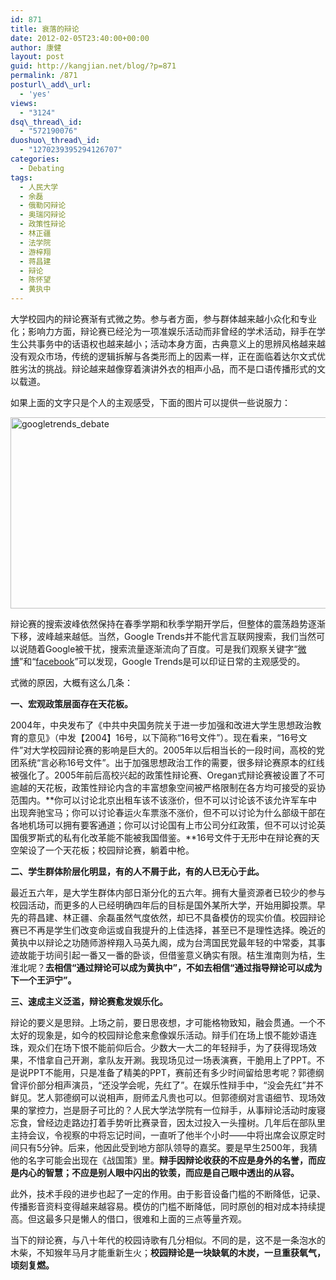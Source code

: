 ```yaml
---
id: 871
title: 衰落的辩论
date: 2012-02-05T23:40:00+00:00
author: 康健
layout: post
guid: http://kangjian.net/blog/?p=871
permalink: /871
posturl\_add\_url:
  - 'yes'
views:
  - "3124"
dsq\_thread\_id:
  - "572190076"
duoshuo\_thread\_id:
  - "1270239395294126707"
categories:
  - Debating
tags:
  - 人民大学
  - 余磊
  - 俄勒冈辩论
  - 奥瑞冈辩论
  - 政策性辩论
  - 林正疆
  - 法学院
  - 游梓翔
  - 蒋昌建
  - 辩论
  - 陈怀望
  - 黄执中
---
```

大学校园内的辩论赛渐有式微之势。参与者方面，参与群体越来越小众化和专业化；影响力方面，辩论赛已经沦为一项准娱乐活动而非曾经的学术活动，辩手在学生公共事务中的话语权也越来越小；活动本身方面，古典意义上的思辨风格越来越没有观众市场，传统的逻辑拆解与各类形而上的因素一样，正在面临着达尔文式优胜劣汰的挑战。辩论越来越像穿着演讲外衣的相声小品，而不是口语传播形式的文以载道。

如果上面的文字只是个人的主观感受，下面的图片可以提供一些说服力：

[<img style="padding-left: 0px; padding-right: 0px; display: inline; padding-top: 0px; border-width: 0px;" title="googletrends_debate" src="http://kangjian.net/images/2012/02/googletrends_debate_thumb.png" alt="googletrends_debate" width="602" height="306" border="0" />][1]

辩论赛的搜索波峰依然保持在春季学期和秋季学期开学后，但整体的震荡趋势逐渐下移，波峰越来越低。当然，Google Trends并不能代言互联网搜索，我们当然可以说随着Google被干扰，搜索流量逐渐流向了百度。可是我们观察关键字“<a href="http://www.google.com/trends/?q=微博&ctab=0&geo=all&date=all&sort=0" target="_blank">微博</a>”和“<a href="http://www.google.com/trends/?q=facebook&ctab=0&geo=all&date=all&sort=0" target="_blank">facebook</a>”可以发现，Google Trends是可以印证日常的主观感受的。

式微的原因，大概有这么几条：

**一、宏观政策层面存在天花板。**

2004年，中央发布了《中共中央国务院关于进一步加强和改进大学生思想政治教育的意见》（中发【2004】16号，以下简称“16号文件”）。现在看来，“16号文件”对大学校园辩论赛的影响是巨大的。2005年以后相当长的一段时间，高校的党团系统“言必称16号文件”。出于加强思想政治工作的需要，很多辩论赛原本的红线被强化了。2005年前后高校兴起的政策性辩论赛、Oregan式辩论赛被设置了不可逾越的天花板，政策性辩论内含的丰富想象空间被严格限制在各方均可接受的妥协范围内。**你可以讨论北京出租车该不该涨价，但不可以讨论该不该允许军车中出现奔驰宝马；你可以讨论春运火车票涨不涨价，但不可以讨论为什么部级干部在各地机场可以拥有要客通道；你可以讨论国有上市公司分红政策，但不可以讨论英国俄罗斯式的私有化改革能不能被我国借鉴。**16号文件于无形中在辩论赛的天空架设了一个天花板；校园辩论赛，躺着中枪。

**二、学生群体阶层化明显，有的人不屑于此，有的人已无心于此。**

最近五六年，是大学生群体内部日渐分化的五六年。拥有大量资源者已较少的参与校园活动，而更多的人已经明确四年后的目标是国外某所大学，开始用脚投票。早先的蒋昌建、林正疆、余磊虽然气度依然，却已不具备模仿的现实价值。校园辩论赛已不再是学生们改变命运或自我提升的上佳选择，甚至已不是理性选择。晚近的黄执中以辩论之功随师游梓翔入马英九阁，成为台湾国民党最年轻的中常委，其事迹故能于坊间引起一番又一番的卧谈，但借鉴意义确实有限。桔生淮南则为桔，生淮北呢？**去相信“通过辩论可以成为黄执中”，不如去相信“通过指导辩论可以成为下一个王沪宁”。**

**三、速成主义泛滥，辩论赛愈发娱乐化。**

辩论的要义是思辩。上场之前，要日思夜想，才可能格物致知，融会贯通。一个不太好的现象是，如今的校园辩论愈来愈像娱乐活动。辩手们在场上恨不能妙语连珠，观众们在场下恨不能前仰后合。少数大一大二的年轻辩手，为了获得现场效果，不惜拿自己开涮，拿队友开涮。我现场见过一场表演赛，干脆用上了PPT。不是说PPT不能用，只是准备了精美的PPT，赛前还有多少时间留给思考呢？郭德纲曾评价部分相声演员，“还没学会呢，先红了”。在娱乐性辩手中，“没会先红”并不鲜见。艺人郭德纲可以说相声，厨师孟凡贵也可以。但郭德纲对言语细节、现场效果的掌控力，岂是厨子可比的？人民大学法学院有一位辩手，从事辩论活动时废寝忘食，曾经边走路边打着手势听比赛录音，因太过投入一头撞树。几年后在部队里主持会议，令视察的中将忘记时间，一直听了他半个小时——中将出席会议原定时间只有5分钟。后来，他因此受到地方部队领导的嘉奖。要是早生2500年，我猜他的名字可能会出现在《战国策》里。**辩手因辩论收获的不应是身外的名誉，而应是内心的智慧；不应是别人眼中闪出的钦羡，而应是自己眼中透出的从容。**

此外，技术手段的进步也起了一定的作用。由于影音设备门槛的不断降低，记录、传播影音资料变得越来越容易。模仿的门槛不断降低，同时原创的相对成本持续提高。但这最多只是懒人的借口，很难和上面的三点等量齐观。

当下的辩论赛，与八十年代的校园诗歌有几分相似。不同的是，这不是一条泡水的木柴，不知猴年马月才能重新生火；**校园辩论是一块缺氧的木炭，一旦重获氧气，顷刻复燃。**

[1]:	http://kangjian.net/images/2012/02/googletrends_debate.png
